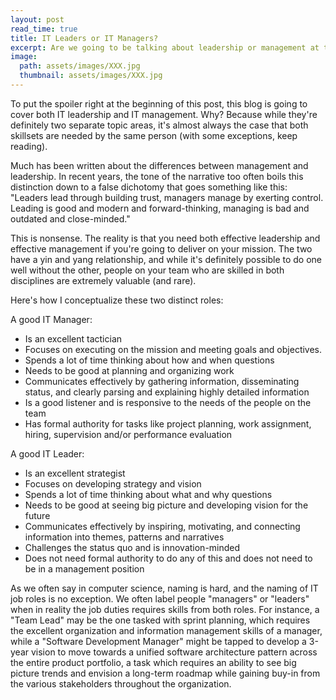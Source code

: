 ```yaml
---
layout: post
read_time: true
title: IT Leaders or IT Managers?
excerpt: Are we going to be talking about leadership or management at this blog, and what's the difference?
image:
  path: assets/images/XXX.jpg
  thumbnail: assets/images/XXX.jpg
---
```


To put the spoiler right at the beginning of this post, this blog is going to cover both IT leadership and IT management. Why? Because while they're definitely two separate topic areas, it's almost always the case that both skillsets are needed by the same person (with some exceptions, keep reading).

Much has been written about the differences between management and leadership. In recent years, the tone of the narrative too often boils this distinction down to a false dichotomy that goes something like this: "Leaders lead through building trust, managers manage by exerting control. Leading is good and modern and forward-thinking, managing is bad and outdated and close-minded."

This is nonsense. The reality is that you need both effective leadership and effective management if you're going to deliver on your mission. The two have a yin and yang relationship, and while it's definitely possible to do one well without the other, people on your team who are skilled in both disciplines are extremely valuable (and rare).

Here's how I conceptualize these two distinct roles:

A good IT Manager:
* Is an excellent tactician
* Focuses on executing on the mission and meeting goals and objectives.
* Spends a lot of time thinking about how and when questions
* Needs to be good at planning and organizing work
* Communicates effectively by gathering information, disseminating status, and clearly parsing and explaining highly detailed information
* Is a good listener and is responsive to the needs of the people on the team
* Has formal authority for tasks like project planning, work assignment, hiring, supervision and/or performance evaluation

A good IT Leader:
* Is an excellent strategist
* Focuses on developing strategy and vision
* Spends a lot of time thinking about what and why questions
* Needs to be good at seeing big picture and developing vision for the future
* Communicates effectively by inspiring, motivating, and connecting information into themes, patterns and narratives
* Challenges the status quo and is innovation-minded
* Does not need formal authority to do any of this and does not need to be in a management position

As we often say in computer science, naming is hard, and the naming of IT job roles is no exception. We often label people "managers" or "leaders" when in reality the job duties requires skills from both roles. For instance, a "Team Lead" may be the one tasked with sprint planning, which requires the excellent organization and information management skills of a manager, while a "Software Development Manager" might be tapped to develop a 3-year vision to move towards a unified software architecture pattern across the entire product portfolio, a task which requires an ability to see big picture trends and envision a long-term roadmap while gaining buy-in from the various stakeholders throughout the organization.
